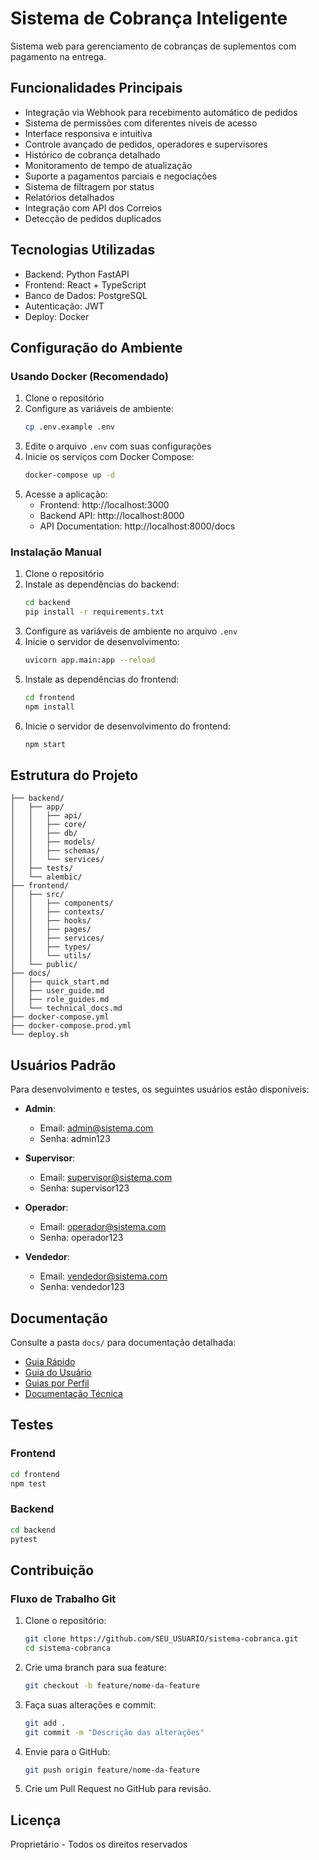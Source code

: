 # Sistema de Cobrança Inteligente

Sistema web para gerenciamento de cobranças de suplementos com pagamento na entrega.

## Funcionalidades Principais

- Integração via Webhook para recebimento automático de pedidos
- Sistema de permissões com diferentes níveis de acesso
- Interface responsiva e intuitiva
- Controle avançado de pedidos, operadores e supervisores
- Histórico de cobrança detalhado
- Monitoramento de tempo de atualização
- Suporte a pagamentos parciais e negociações
- Sistema de filtragem por status
- Relatórios detalhados
- Integração com API dos Correios
- Detecção de pedidos duplicados

## Tecnologias Utilizadas

- Backend: Python FastAPI
- Frontend: React + TypeScript
- Banco de Dados: PostgreSQL
- Autenticação: JWT
- Deploy: Docker

## Configuração do Ambiente

### Usando Docker (Recomendado)

1. Clone o repositório
2. Configure as variáveis de ambiente:
   ```bash
   cp .env.example .env
   ```
3. Edite o arquivo `.env` com suas configurações
4. Inicie os serviços com Docker Compose:
   ```bash
   docker-compose up -d
   ```
5. Acesse a aplicação:
   - Frontend: http://localhost:3000
   - Backend API: http://localhost:8000
   - API Documentation: http://localhost:8000/docs

### Instalação Manual

1. Clone o repositório
2. Instale as dependências do backend:
   ```bash
   cd backend
   pip install -r requirements.txt
   ```
3. Configure as variáveis de ambiente no arquivo `.env`
4. Inicie o servidor de desenvolvimento:
   ```bash
   uvicorn app.main:app --reload
   ```
5. Instale as dependências do frontend:
   ```bash
   cd frontend
   npm install
   ```
6. Inicie o servidor de desenvolvimento do frontend:
   ```bash
   npm start
   ```

## Estrutura do Projeto

```
├── backend/
│   ├── app/
│   │   ├── api/
│   │   ├── core/
│   │   ├── db/
│   │   ├── models/
│   │   ├── schemas/
│   │   └── services/
│   ├── tests/
│   └── alembic/
├── frontend/
│   ├── src/
│   │   ├── components/
│   │   ├── contexts/
│   │   ├── hooks/
│   │   ├── pages/
│   │   ├── services/
│   │   ├── types/
│   │   └── utils/
│   └── public/
├── docs/
│   ├── quick_start.md
│   ├── user_guide.md
│   ├── role_guides.md
│   └── technical_docs.md
├── docker-compose.yml
├── docker-compose.prod.yml
└── deploy.sh
```

## Usuários Padrão

Para desenvolvimento e testes, os seguintes usuários estão disponíveis:

- **Admin**:
  - Email: admin@sistema.com
  - Senha: admin123

- **Supervisor**:
  - Email: supervisor@sistema.com
  - Senha: supervisor123

- **Operador**:
  - Email: operador@sistema.com
  - Senha: operador123

- **Vendedor**:
  - Email: vendedor@sistema.com
  - Senha: vendedor123

## Documentação

Consulte a pasta `docs/` para documentação detalhada:

- [Guia Rápido](docs/quick_start.md)
- [Guia do Usuário](docs/user_guide.md)
- [Guias por Perfil](docs/role_guides.md)
- [Documentação Técnica](docs/technical_docs.md)

## Testes

### Frontend

```bash
cd frontend
npm test
```

### Backend

```bash
cd backend
pytest
```

## Contribuição

### Fluxo de Trabalho Git

1. Clone o repositório:
   ```bash
   git clone https://github.com/SEU_USUARIO/sistema-cobranca.git
   cd sistema-cobranca
   ```

2. Crie uma branch para sua feature:
   ```bash
   git checkout -b feature/nome-da-feature
   ```

3. Faça suas alterações e commit:
   ```bash
   git add .
   git commit -m "Descrição das alterações"
   ```

4. Envie para o GitHub:
   ```bash
   git push origin feature/nome-da-feature
   ```

5. Crie um Pull Request no GitHub para revisão.

## Licença

Proprietário - Todos os direitos reservados